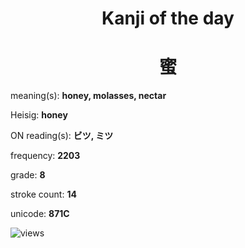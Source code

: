 <h1 align="center">Kanji of the day</h1>
<h1 align="center">蜜</h1>
<p align="left">meaning(s): <b>honey, molasses, nectar</b></p>
<p align="left">Heisig: <b>honey</b></p>
<p align="left">ON reading(s): <b>ビツ, ミツ</b></p>
<p align="left">frequency: <b>2203</b></p>
<p align="left">grade: <b>8</b></p>
<p align="left">stroke count: <b>14</b></p>
<p align="left">unicode: <b>871C</b></p>
<p align="left"><img src="https://komarev.com/ghpvc/?username=tristanwagner-kanjioftheday&label=Views&color=0e75b6&style=flat" alt="views"/></p>
